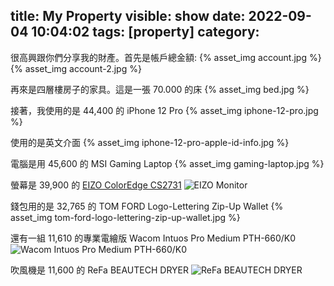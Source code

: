 title: My Property
visible: show
date: 2022-09-04 10:04:02
tags: [property]
category: 
---
很高興跟你們分享我的財產。首先是帳戶總金額:
{% asset_img account.jpg %}
{% asset_img account-2.jpg %}

<!--more-->

再來是四層樓房子的家具。這是一張 70.000 的床
{% asset_img bed.jpg %}

接著，我使用的是 44,400 的 iPhone 12 Pro
{% asset_img iphone-12-pro.jpg %}

使用的是英文介面
{% asset_img iphone-12-pro-apple-id-info.jpg %}

電腦是用 45,600 的 MSI Gaming Laptop
{% asset_img gaming-laptop.jpg %}

螢幕是 39,900 的 [EIZO ColorEdge CS2731](https://www.eizo.com.tw/products/coloredge/cs2731/index.html)
![EIZO Monitor](https://www.eizo.com.tw/products/coloredge/cs2731/images/header_bg.jpg)

錢包用的是 32,765 的 TOM FORD Logo-Lettering Zip-Up Wallet
{% asset_img tom-ford-logo-lettering-zip-up-wallet.jpg %}

還有一組 11,610 的專業電繪版 Wacom Intuos Pro Medium PTH-660/K0
![Wacom Intuos Pro Medium PTH-660/K0](https://store.wacom.tw/PostImages/0a0253eb-d2c3-4ae5-ba49-4a6739ca33f6/ShowImg/PTH660K0(1).jpg)

吹風機是 11,600 的 ReFa BEAUTECH DRYER
![ReFa BEAUTECH DRYER](https://www.refa.tw/upload/products/2106181508180000001.jpg)
